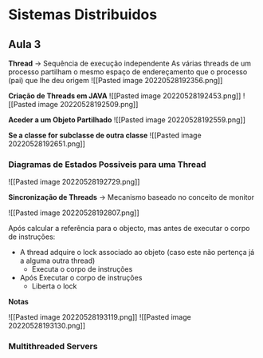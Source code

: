 # Sistemas Distribuidos

## Aula 3
**Thread** -> Sequência de execução independente
As várias threads de um processo partilham o mesmo espaço de endereçamento que o processo (pai) que lhe deu origem
![[Pasted image 20220528192356.png]]

**Criação de Threads em JAVA**
![[Pasted image 20220528192453.png]]
![[Pasted image 20220528192509.png]]

**Aceder a um Objeto Partilhado**
![[Pasted image 20220528192559.png]]

**Se a classe for subclasse de outra classe**
![[Pasted image 20220528192651.png]]

### Diagramas de Estados Possiveis para uma Thread
![[Pasted image 20220528192729.png]]

**Sincronização de Threads** -> Mecanismo baseado no conceito de monitor

![[Pasted image 20220528192807.png]]

Após calcular a referência para o objecto, mas antes de executar o corpo de instruções:

- A thread adquire o lock associado ao objeto (caso este não pertença já a alguma outra thread)
	- Executa o corpo de instruções
- Após Executar o corpo de instruções
	- Liberta o lock

**Notas**

![[Pasted image 20220528193119.png]]
![[Pasted image 20220528193130.png]]

### Multithreaded Servers


